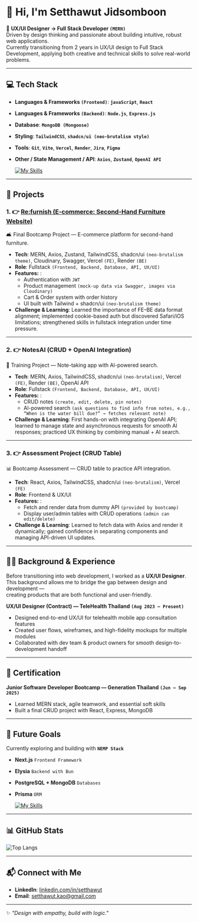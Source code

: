 # 👋 Hi, I'm Setthawut Jidsomboon  

🌱 **UX/UI Designer → Full Stack Developer `(MERN)`**  
Driven by design thinking and passionate about building intuitive, robust web applications.  
Currently transitioning from 2 years in UX/UI design to Full Stack Development, applying both creative and technical skills to solve
real-world problems.  

---

## 💻 Tech Stack

- **Languages & Frameworks `(Frontend)`**:  **`javaScript`**, **`React`**
- **Languages & Frameworks `(Backend)`**:  **`Node.js`**, **`Express.js`**
- **Database**:  **`MongoDB (Mongoose)`**
- **Styling**:  **`TailwindCSS`**, **`shadcn/ui (neo-brutalism style)`**
- **Tools**:  **`Git`**, **`Vite`**, **`Vercel`**, **`Render`**, **`Jira`**, **`Figma`**
- **Other / State Management / API**:  **`Axios`**, **`Zustand`**, **`OpenAI API`**

    [![My Skills](https://skillicons.dev/icons?i=javascript,react,nodejs,express,mongodb,tailwind,git,vite,vercel,figma)](https://skillicons.dev)

---

## 🚀 Projects  

### 1. 👉 [Re:furnish (E-commerce: Second-Hand Furniture Website)](https://fe-re-furnish.vercel.app/)
🛋️ Final Bootcamp Project — E-commerce platform for second-hand furniture.
- **Tech**: MERN, Axios, Zustand, TailwindCSS, shadcn/ui `(neo-brutalism theme)`, Cloudinary, Swagger, Vercel `(FE)`, Render `(BE)`
- **Role**: Fullstack `(Frontend, Backend, Database, API, UX/UI)`
- **Features:** :  
  - Authentication with `JWT`
  - Product management `(mock-up data via Swagger, images via Cloudinary)`
  - Cart & Order system with order history
  - UI built with Tailwind + shadcn/ui `(neo-brutalism theme)`
- **Challenge & Learning**: Learned the importance of FE–BE data format alignment; implemented cookie-based auth but discovered Safari/iOS limitations; strengthened skills in fullstack integration under time pressure.

---

### 2. 👉 NotesAI (CRUD + OpenAI Integration)
📝 Training Project — Note-taking app with AI-powered search.
- **Tech**: MERN, Axios, TailwindCSS, shadcn/ui `(neo-brutalism)`, Vercel `(FE)`, Render `(BE)`, OpenAI API
- **Role**: Fullstack `(Frontend, Backend, Database, API, UX/UI)`
- **Features:** :
  - CRUD notes `(create, edit, delete, pin notes)`
  - AI-powered search `(ask questions to find info from notes, e.g., “When is the water bill due?” → fetches relevant note)`
- **Challenge & Learning**: First hands-on with integrating OpenAI API; learned to manage state and asynchronous requests for smooth AI responses; practiced UX thinking by combining manual + AI search.

---

### 3. 👉 Assessment Project (CRUD Table)
📊 Bootcamp Assessment — CRUD table to practice API integration.  
- **Tech**: React, Axios, TailwindCSS, shadcn/ui `(neo-brutalism)`, Vercel `(FE)`
- **Role**: Frontend & UX/UI
- **Features:** :
  - Fetch and render data from dummy API `(provided by bootcamp)`
  - Display user/admin tables with CRUD operations `(admin can edit/delete)` 
- **Challenge & Learning**: Learned to fetch data with Axios and render it dynamically; gained confidence in separating components and managing API-driven UI updates.
  
---

## 👨‍🎨 Background & Experience
Before transitioning into web development, I worked as a **UX/UI Designer**.  
This background allows me to bridge the gap between design and development —  
creating products that are both functional and user-friendly.

**UX/UI Designer (Contract) — TeleHealth Thailand `(Aug 2023 – Present)`**
- Designed end-to-end UX/UI for telehealth mobile app consultation features
- Created user flows, wireframes, and high-fidelity mockups for multiple modules
- Collaborated with dev team & product owners for smooth design-to-development handoff

---

## 📜 Certification  

**Junior Software Developer Bootcamp — Generation Thailand `(Jun – Sep 2025)`**
- Learned MERN stack, agile teamwork, and essential soft skills
- Built a final CRUD project with React, Express, MongoDB

---

## 🎯 Future Goals

Currently exploring and building with **`NEMP Stack`**
- **Next.js** `Frontend Framework`
- **Elysia** `Backend with Bun`
- **PostgreSQL + MongoDB** `Databases`
- **Prisma** `ORM`

    [![My Skills](https://skillicons.dev/icons?i=nextjs,elysia,postgres,mongodb,prisma)](https://skillicons.dev)

---

## 📊 GitHub Stats 

![Top Langs](https://github-readme-stats.vercel.app/api/top-langs/?username=setthawut-kao&layout=compact&theme=default)  

---

## 📬 Connect with Me  

- **LinkedIn**: [linkedin.com/in/setthawut](https://www.linkedin.com/in/setthawut-jidsomboon/)  
- **Email**: [setthawut.kao@gmail.com](mailto:setthawut.kao@gmail.com)  

---
✨ _"Design with empathy, build with logic."_  
